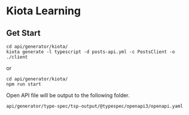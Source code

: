 # Kiota Learning

## Get Start

```
cd api/generator/kiota/
kiota generate -l typescript -d posts-api.yml -c PostsClient -o ./client
```

or

```
cd api/generator/kiota/
npm run start
```

  
Open API file will be output to the following folder.  

`api/generator/type-spec/tsp-output/@typespec/openapi3/openapi.yaml`  
